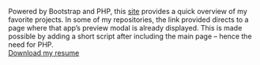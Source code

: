Powered by Bootstrap and PHP, this [site](http://www.leahscode.com) provides a quick overview of my favorite projects. In some of my repositories, the link provided directs to a page where that app’s preview modal is already displayed. This is made possible by adding a short script after including the main page – hence the need for PHP.  
[Download my resume]( http://www.leahscode.com/download.php)
